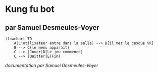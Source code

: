 # Kung fu bot

## par Samuel Desmeules-Voyer

```mermaid
flowchart TD
    A(L'utilisateur entre dans la salle) --> B[il met le casque VR]
    B --> C{le menu apparait}
    C --­­­­> |Jouer|D[Le jeu commence]
    C --> |Quitter|E(Fin)
```

*documentation par Samuel Desmeules-Voyer*
